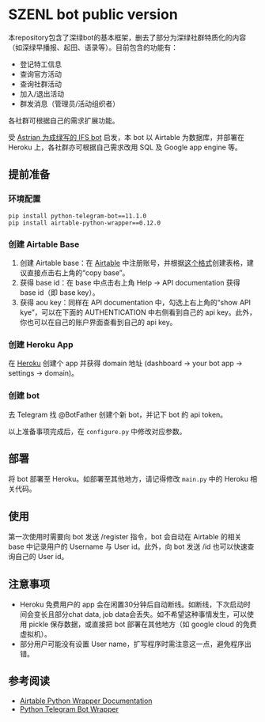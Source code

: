 # SZENL bot public version

本repository包含了深绿bot的基本框架，删去了部分为深绿社群特质化的内容（如深绿早播报、起田、语录等）。目前包含的功能有：
- 登记特工信息
- 查询官方活动
- 查询社群活动
- 加入/退出活动
- 群发消息（管理员/活动组织者）

各社群可根据自己的需求扩展功能。

受 [Astrian 为成绿写的 IFS bot](https://github.com/Astrian/IFS-RSVP-Bot) 启发，本 bot 以 Airtable 为数据库，并部署在 Heroku 上，各社群亦可根据自己需求改用 SQL 及 Google app engine 等。


## 提前准备
### 环境配置
```
pip install python-telegram-bot==11.1.0
pip install airtable-python-wrapper==0.12.0
```

### 创建 Airtable Base
1. 创建 Airtable base：在 [Airtable](https://airtable.com) 中注册账号，并根据[这个格式](https://airtable.com/shrczfwJeSedTjKqM)创建表格，建议直接点击右上角的“copy base”。
2. 获得 base id：在 base 中点击右上角 Help -> API documentation 获得 base id（即 base key）。
3. 获得 aou key：同样在 API documentation 中，勾选上右上角的“show API kye”，可以在下面的 AUTHENTICATION 中右侧看到自己的 api key。此外，你也可以在自己的账户界面查看到自己的 api key。

### 创建 Heroku App
在 [Heroku](https://www.heroku.com) 创建个 app 并获得 domain 地址 (dashboard -> your bot app -> settings -> domain)。

### 创建 bot
去 Telegram 找 @BotFather 创建个新 bot，并记下 bot 的 api token。

以上准备事项完成后，在 ```configure.py``` 中修改对应参数。


## 部署
将 bot 部署至 Heroku。如部署至其他地方，请记得修改 ```main.py``` 中的 Heroku 相关代码。


## 使用
第一次使用时需要向 bot 发送 /register 指令，bot 会自动在 Airtable 的相关 base 中记录用户的 Username 与 User id。此外，向 bot 发送 /id 也可以快速查询自己的 User id。


## 注意事项
- Heroku 免费用户的 app 会在闲置30分钟后自动断线。如断线，下次启动时间会变长且部分chat data, job data会丢失。如不希望这种事情发生，可以使用 pickle 保存数据，或直接把 bot 部署在其他地方（如 google cloud 的免费虚拟机）。
- 部分用户可能没有设置 User name，扩写程序时需注意这一点，避免程序出错。


## 参考阅读
- [Airtable Python Wrapper Documentation](https://airtable-python-wrapper.readthedocs.io/en/master/)
- [Python Telegram Bot Wrapper](https://github.com/python-telegram-bot/python-telegram-bot)
